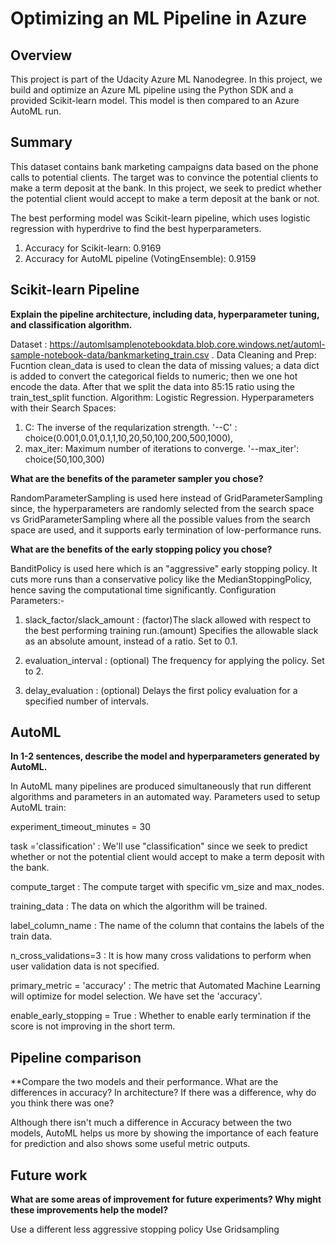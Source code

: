 # Optimizing an ML Pipeline in Azure

## Overview
This project is part of the Udacity Azure ML Nanodegree.
In this project, we build and optimize an Azure ML pipeline using the Python SDK and a provided Scikit-learn model.
This model is then compared to an Azure AutoML run.

## Summary

This dataset contains bank marketing campaigns data based on the phone calls to potential clients. The target was to convince the potential clients to make a term deposit at the bank. In this project, we seek to predict whether the potential client would accept to make a term deposit at the bank or not.

The best performing model was Scikit-learn pipeline, which uses logistic regression with hyperdrive to find the best hyperparameters.
1. Accuracy for Scikit-learn: 0.9169
2. Accuracy for AutoML pipeline (VotingEnsemble): 0.9159

## Scikit-learn Pipeline
**Explain the pipeline architecture, including data, hyperparameter tuning, and classification algorithm.**

Dataset : https://automlsamplenotebookdata.blob.core.windows.net/automl-sample-notebook-data/bankmarketing_train.csv . 
Data Cleaning and Prep: Fucntion clean_data is used to clean the data of missing values; a data dict is added to convert the categorical fields to numeric; then we one hot encode the data. After that we split the data into 85:15 ratio using the train_test_split function. 
Algorithm: Logistic Regression. 
Hyperparameters with their Search Spaces:

1. C: The inverse of the reqularization strength. '--C' : choice(0.001,0.01,0.1,1,10,20,50,100,200,500,1000),
2. max_iter: Maximum number of iterations to converge.  '--max_iter': choice(50,100,300)

**What are the benefits of the parameter sampler you chose?**

RandomParameterSampling is used here instead of GridParameterSampling since, the hyperparameters are randomly selected from the search space vs GridParameterSampling where all the possible values from the search space are used, and it supports early termination of low-performance runs.

**What are the benefits of the early stopping policy you chose?**

BanditPolicy is used here which is an "aggressive" early stopping policy. It cuts more runs than a conservative policy like the MedianStoppingPolicy, hence saving the computational time significantly.
Configuration Parameters:-

1. slack_factor/slack_amount : (factor)The slack allowed with respect to the best performing training run.(amount) Specifies the allowable slack as an absolute amount, instead of a ratio. Set to 0.1.

2. evaluation_interval : (optional) The frequency for applying the policy. Set to 2.

3. delay_evaluation : (optional) Delays the first policy evaluation for a specified number of intervals.

## AutoML
**In 1-2 sentences, describe the model and hyperparameters generated by AutoML.**

In AutoML many pipelines are produced simultaneously that run different algorithms and parameters in an automated way. Parameters used to setup AutoML train:

experiment_timeout_minutes = 30

task ='classification' : We'll use "classification" since we seek to predict whether or not the potential client would accept to make a term deposit with the bank.

compute_target : The compute target with specific vm_size and max_nodes.

training_data : The data on which the algorithm will be trained.

label_column_name : The name of the column that contains the labels of the train data.

n_cross_validations=3 : It is how many cross validations to perform when user validation data is not specified.

primary_metric = 'accuracy' : The metric that Automated Machine Learning will optimize for model selection. We have set the 'accuracy'.

enable_early_stopping = True : Whether to enable early termination if the score is not improving in the short term.


## Pipeline comparison
**Compare the two models and their performance. What are the differences in accuracy? In architecture? If there was a difference, why do you think there was one?

Although there isn't much a difference in Accuracy between the two models, AutoML helps us more by showing the importance of each feature for prediction and also shows some useful metric outputs.  

## Future work
**What are some areas of improvement for future experiments? Why might these improvements help the model?**

Use a different less aggressive stopping policy
Use Gridsampling



